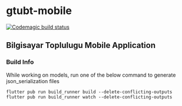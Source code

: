 # gtubt-mobile
[![Codemagic build status](https://api.codemagic.io/apps/60e473f919e6aa0f0d4d9dde/60e473f919e6aa0f0d4d9ddd/status_badge.svg)](https://codemagic.io/apps/60e473f919e6aa0f0d4d9dde/60e473f919e6aa0f0d4d9ddd/latest_build)

## Bilgisayar Toplulugu Mobile Application

### Build Info
While working on models, run one of the below command to generate json_serialization files
```
flutter pub run build_runner build --delete-conflicting-outputs
flutter pub run build_runner watch --delete-conflicting-outputs
```
